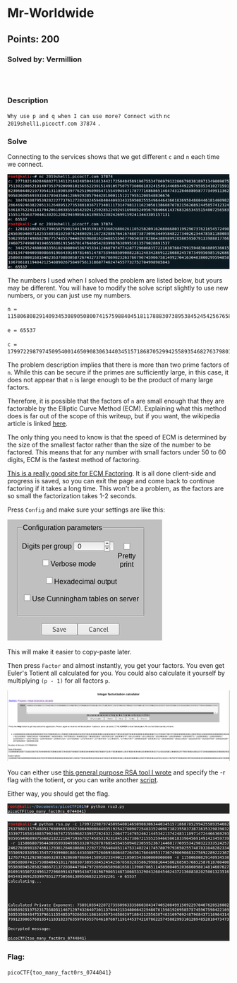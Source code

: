 # Mr-Worldwide
## Points: 200
### Solved by: Vermillion
<br></br>
### Description

`Why use p and q when I can use more? Connect with` `nc 2019shell1.picoctf.com 37874` `.`

### Solve

Connecting to the services shows that we get different `c` and `n` each time we connect.

![](/Images/2019/picoCTF/bootlegrsaservice.PNG)

The numbers I used when I solved the problem are listed below, but yours may be different. You will have to modify the solve script slightly to use new numbers, or you can just use my numbers.

```
n = 11580680829140934530890508007415759884045181178883073895384524542567658328358629988164458026850576852587618700400955898945285829866721372038447984797269506589081658113966786511458500405203686098014814607627016919350722496127296699143709543472819679005148738085332984326045462437213608382025001323516045491969128399785127750566130950683213592201

e = 65537

c = 179972298797450954001465090830634403451571868705299425589354682763798011575480517698969335823064900884403519254278090725483352409073823558373873635329839032333977165814883799246747255696823393729243212064771479524621445342137424831109714724466369293935959496899756682182221047593670274585319231845162738672155525946650018339645691491423459739
```

The problem description implies that there is more than two prime factors of `n`. While this can be secure if the primes are sufficiently large, in this case, it does not appear that `n` is large enough to be the product of many large factors.

Therefore, it is possible that the factors of `n` are small enough that they are factorable by the Elliptic Curve Method (ECM). Explaining what this method does is far out of the scope of this writeup, but if you want, the wikipedia article is linked [here](https://en.wikipedia.org/wiki/Lenstra_elliptic-curve_factorization). 

The only thing you need to know is that the speed of ECM is determined by the size of the smallest factor rather than the size of the number to be factored. This means that for any number with small factors under 50 to 60 digits, ECM is the fastest method of factoring.

[This is a really good site for ECM Factoring](https://www.alpertron.com.ar/ECM.HTM). It is all done client-side and progress is saved, so you can exit the page and come back to continue factoring if it takes a long time. This won't be a problem, as the factors are so small the factorization takes 1-2 seconds.

Press `Config` and make sure your settings are like this:

![](/Images/2019/picoCTF/bootlegrsaconfig.PNG)

This will make it easier to copy-paste later.

Then press `Factor` and almost instantly, you get your factors. You even get Euler's Totient all calculated for you. You could also calculate it yourself by multiplying `(p - 1)` for all factors `p`.

![](/Images/2019/picoCTF/bootlegrsafactored.png)

You can either use [this general purpose RSA tool I wrote](/Useful-Scripts/Cryptography/rsa.py) and specify the -r flag with the totient, or you can write another [script](rsa3.py).

Either way, you should get the flag.

![](/Images/2019/picoCTF/bootlegrsasolve1.PNG)

![](/Images/2019/picoCTF/bootlegrsasolve2.PNG)

### Flag:
`picoCTF{too_many_fact0rs_0744041}`
